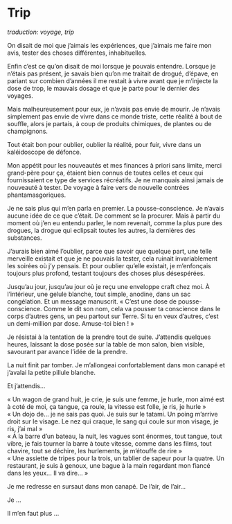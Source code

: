 # Trip


*traduction: voyage, trip*



On disait de moi que j’aimais les expériences, que j’aimais me faire mon avis, tester des choses différentes, inhabituelles. 

Enfin c’est ce qu’on disait de moi lorsque je pouvais entendre. Lorsque je n’étais pas présent, je savais bien qu’on me traitait de drogué, d’épave, en pariant sur combien d’années il me restait à vivre avant que je m’injecte la dose de trop, le mauvais dosage et que je parte pour le dernier des voyages. 

Mais malheureusement pour eux, je n’avais pas envie de mourir. Je n’avais simplement pas envie de vivre dans ce monde triste, cette réalité à bout de souffle, alors je partais, à coup de produits chimiques, de plantes ou de champignons. 

Tout était bon pour oublier, oublier la réalité, pour fuir, vivre dans un kaléidoscope de défonce. 

Mon appétit pour les nouveautés et mes finances à priori sans limite, merci grand-père pour ça, étaient bien connus de toutes celles et ceux qui fournissaient ce type de services récréatifs. Je ne manquais ainsi jamais de nouveauté à tester. De voyage à faire vers de nouvelle contrées phantamasgoriques. 

Je ne sais plus qui m’en parla en premier. La pousse-conscience. Je n’avais aucune idée de ce que c’était. De comment se la procurer. Mais à partir du moment où j’en eu entendu parler, le nom revenait, comme la plus pure des drogues, la drogue qui eclipsait toutes les autres, la dernières des substances. 

J’aurais bien aimé l’oublier, parce que savoir que quelque part, une telle merveille existait et que je ne pouvais la tester, cela ruinait invariablement les soirées où j’y pensais. Et pour oublier qu’elle existait, je m’enfonçais toujours plus profond, testant toujours des choses plus désespérées. 

Jusqu’au jour, jusqu’au jour où je reçu une enveloppe craft chez moi. À l’intérieur, une gelule blanche, tout simple, anodine, dans un sac congélation. Et un message manuscrit. 
« C’est une dose de pousse-conscience. Comme le dit son nom, cela va pousser ta conscience dans le corps d’autres gens, un peu partout sur Terre. Si tu en veux d’autres, c’est un demi-million par dose. Amuse-toi bien ! »

Je résistai à la tentation de la prendre tout de suite. J’attendis quelques heures, laissant la dose posée sur la table de mon salon, bien visible, savourant par avance l’idée de la prendre. 

La nuit finit par tomber. Je m’allongeai confortablement dans mon canapé et j’avalai la petite pillule blanche. 

Et j’attendis…

« Un wagon de grand huit, je crie, je suis une femme, je hurle, mon aimé est à coté de moi, ça tangue, ça roule, la vitesse est folle, je ris, je hurle »  
« Un dojo de... je ne sais pas quoi. Je suis sur le tatami. Un poing m’arrive droit sur le visage. Le nez qui craque, le sang qui coule sur mon visage, je ris, j’ai mal »  
« À la barre d’un bateau, la nuit, les vagues sont énormes, tout tangue, tout vibre, je fais tourner la barre à toute vitesse, comme dans les films, tout chavire, tout se déchire, les hurlements, je m’étouffe de rire »  
« Une assiette de tripes pour la trois, un tablier de sapeur pour la quatre. Un restaurant, je suis à genoux, une bague à la main regardant mon fiancé dans les yeux... Il va dire... »  


Je me redresse en sursaut dans mon canapé. De l’air, de l’air...


Je … 


Il m’en faut plus … 
